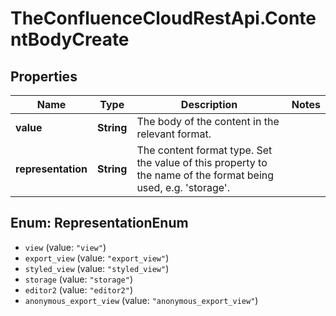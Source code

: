 # TheConfluenceCloudRestApi.ContentBodyCreate

## Properties
Name | Type | Description | Notes
------------ | ------------- | ------------- | -------------
**value** | **String** | The body of the content in the relevant format. | 
**representation** | **String** | The content format type. Set the value of this property to the name of the format being used, e.g. &#x27;storage&#x27;. | 

<a name="RepresentationEnum"></a>
## Enum: RepresentationEnum

* `view` (value: `"view"`)
* `export_view` (value: `"export_view"`)
* `styled_view` (value: `"styled_view"`)
* `storage` (value: `"storage"`)
* `editor2` (value: `"editor2"`)
* `anonymous_export_view` (value: `"anonymous_export_view"`)

